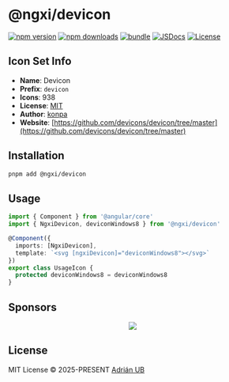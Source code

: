 # @ngxi/devicon

[![npm version][npm-version-src]][npm-version-href]
[![npm downloads][npm-downloads-src]][npm-downloads-href]
[![bundle][bundle-src]][bundle-href]
[![JSDocs][jsdocs-src]][jsdocs-href]
[![License][license-src]][license-href]

## Icon Set Info

- **Name**: Devicon
- **Prefix**: `devicon`
- **Icons**: 938
- **License**: [MIT](https://github.com/devicons/devicon/blob/master/LICENSE)
- **Author**: [konpa](https://github.com/devicons/devicon/tree/master)
- **Website**: [https://github.com/devicons/devicon/tree/master](https://github.com/devicons/devicon/tree/master)

## Installation

```sh
pnpm add @ngxi/devicon
```

## Usage

```ts
import { Component } from '@angular/core'
import { NgxiDevicon, deviconWindows8 } from '@ngxi/devicon'

@Component({
  imports: [NgxiDevicon],
  template: `<svg [ngxiDevicon]="deviconWindows8"></svg>`
})
export class UsageIcon {
  protected deviconWindows8 = deviconWindows8
}
```

## Sponsors

<p align="center">
  <a href="https://cdn.jsdelivr.net/gh/adrian-ub/static/sponsors.svg">
    <img src='https://cdn.jsdelivr.net/gh/adrian-ub/static/sponsors.svg'/>
  </a>
</p>

## License

MIT License © 2025-PRESENT [Adrián UB](https://github.com/adrian-ub)

<!-- Badges -->

[npm-version-src]: https://img.shields.io/npm/v/@ngxi/devicon?style=flat&colorA=080f12&colorB=1fa669
[npm-version-href]: https://npmjs.com/package/@ngxi/devicon
[npm-downloads-src]: https://img.shields.io/npm/dm/@ngxi/devicon?style=flat&colorA=080f12&colorB=1fa669
[npm-downloads-href]: https://npmjs.com/package/@ngxi/devicon
[bundle-src]: https://img.shields.io/bundlephobia/minzip/@ngxi/devicon?style=flat&colorA=080f12&colorB=1fa669&label=minzip
[bundle-href]: https://bundlephobia.com/result?p=@ngxi/devicon
[license-src]: https://img.shields.io/npm/l/@ngxi/devicon?style=flat&colorA=080f12&colorB=1fa669
[license-href]: https://github.com/adrian-ub/ngxi/blob/main/LICENSE
[jsdocs-src]: https://img.shields.io/badge/jsdocs-reference-080f12?style=flat&colorA=080f12&colorB=1fa669
[jsdocs-href]: https://www.jsdocs.io/package/@ngxi/devicon
